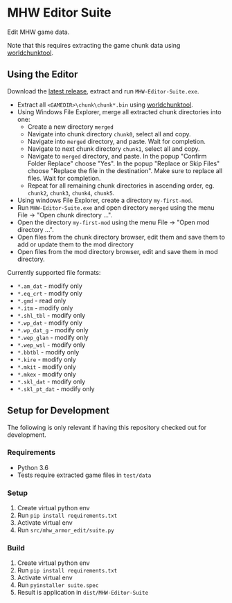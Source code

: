# MHW Editor Suite

Edit MHW game data.

Note that this requires extracting the game chunk data using
[worldchunktool](https://www.nexusmods.com/monsterhunterworld/mods/6).

## Using the Editor

Download the [latest release](https://github.com/fre-sch/mhw_armor_edit/releases),
extract and run ``MHW-Editor-Suite.exe``.

* Extract all ``<GAMEDIR>\chunk\chunk*.bin`` using [worldchunktool](https://www.nexusmods.com/monsterhunterworld/mods/6).
* Using Windows File Explorer, merge all extracted chunk directories into one:
  * Create a new directory ``merged``
  * Navigate into chunk directory ``chunk0``, select all and copy.
  * Navigate into ``merged`` directory, and paste. Wait for completion.
  * Navigate to next chunk directory ``chunk1``, select all and copy.
  * Navigate to ``merged`` directory, and paste. In the popup 
    "Confirm Folder Replace" choose "Yes". In the popup "Replace or Skip Files"
    choose "Replace the file in the destination". Make sure to replace all files. Wait for completion.
  * Repeat for all remaining chunk directories in ascending order, eg. 
    ``chunk2``, ``chunk3``, ``chunk4``, ``chunk5``.
* Using windows File Explorer, create a directory ``my-first-mod``.
* Run ``MHW-Editor-Suite.exe`` and open directory ``merged`` using the menu File -> "Open chunk directory ...".
* Open the directory ``my-first-mod`` using the menu File -> "Open mod directory ...".
* Open files from the chunk directory browser, edit them and save them to add or update them to the mod directory
* Open files from the mod directory browser, edit and save them in mod directory.

Currently supported file formats:

* `*.am_dat` - modify only
* `*.eq_crt` - modify only
* `*.gmd` - read only
* `*.itm` - modify only
* `*.shl_tbl` - modify only
* `*.wp_dat` - modify only
* `*.wp_dat_g` - modify only
* `*.wep_glan` - modify only
* `*.wep_wsl` - modify only
* `*.bbtbl` - modify only
* `*.kire` - modify only
* `*.mkit` - modify only
* `*.mkex` - modify only
* `*.skl_dat` - modify only
* `*.skl_pt_dat` - modify only

## Setup for Development

The following is only relevant if having this repository checked out for
development.

### Requirements

* Python 3.6
* Tests require extracted game files in ``test/data``

### Setup

1. Create virtual python env
2. Run ``pip install requirements.txt``
3. Activate virtual env
4. Run ``src/mhw_armor_edit/suite.py``

### Build

1. Create virtual python env
2. Run ``pip install requirements.txt``
3. Activate virtual env
4. Run ``pyinstaller suite.spec``
5. Result is application in ``dist/MHW-Editor-Suite``

